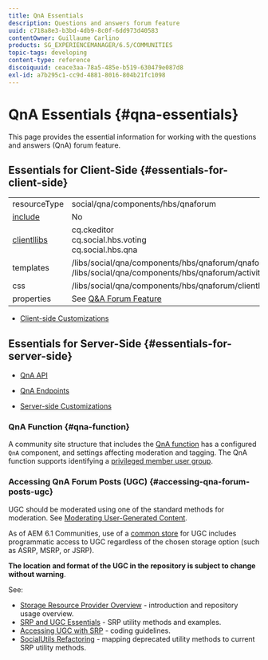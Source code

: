 ```yaml
---
title: QnA Essentials
description: Questions and answers forum feature
uuid: c718a8e3-b3bd-4db9-8c0f-6dd973d40583
contentOwner: Guillaume Carlino
products: SG_EXPERIENCEMANAGER/6.5/COMMUNITIES
topic-tags: developing
content-type: reference
discoiquuid: ceace3aa-78a5-485e-b519-630479e087d8
exl-id: a7b295c1-cc9d-4881-8016-804b21fc1098
---
```

# QnA Essentials {#qna-essentials}

This page provides the essential information for working with the questions and answers (QnA) forum feature.

## Essentials for Client-Side {#essentials-for-client-side}

<table>
 <tbody>
  <tr>
   <td> resourceType</td>
   <td>social/qna/components/hbs/qnaforum</td>
  </tr>
  <tr>
   <td> <a href="scf.md#add-or-include-a-communities-component">include</a></td>
   <td>No</td>
  </tr>
  <tr>
   <td> <a href="clientlibs.md">clientllibs</a></td>
   <td>cq.ckeditor<br /> cq.social.hbs.voting<br /> cq.social.hbs.qna</td>
  </tr>
  <tr>
   <td> templates</td>
   <td> /libs/social/qna/components/hbs/qnaforum/qnaforum.hbs<br /> /libs/social/qna/components/hbs/qnaforum/activity-title.hbs</td>
  </tr>
  <tr>
   <td> css</td>
   <td> /libs/social/qna/components/hbs/qnaforum/clientlibs/qnaforum.css</td>
  </tr>
  <tr>
   <td> properties</td>
   <td>See <a href="working-with-qna.md">Q&amp;A Forum Feature</a></td>
  </tr>
 </tbody>
</table>

* [Client-side Customizations](client-customize.md)

## Essentials for Server-Side {#essentials-for-server-side}

* [QnA API](https://developer.adobe.com/experience-manager/reference-materials/6-5/javadoc/com/adobe/cq/social/qna/client/api/package-summary.html)

* [QnA Endpoints](https://developer.adobe.com/experience-manager/reference-materials/6-5/javadoc/com/adobe/cq/social/qna/client/endpoints/package-summary.html)

* [Server-side Customizations](server-customize.md)

### QnA Function {#qna-function}

A community site structure that includes the [QnA function](functions.md#qna-function) has a configured `QnA` component, and settings affecting moderation and tagging. The QnA function supports identifying a [privileged member user group](users.md#privileged-members-group).

### Accessing QnA Forum Posts (UGC) {#accessing-qna-forum-posts-ugc}

UGC should be moderated using one of the standard methods for moderation.
See [Moderating User-Generated Content](moderate-ugc.md).

As of AEM 6.1 Communities, use of a [common store](working-with-srp.md) for UGC includes programmatic access to UGC regardless of the chosen storage option (such as ASRP, MSRP, or JSRP).

**The location and format of the UGC in the repository is subject to change without warning**.

See:

* [Storage Resource Provider Overview](srp.md) - introduction and repository usage overview.
* [SRP and UGC Essentials](srp-and-ugc.md) - SRP utility methods and examples.
* [Accessing UGC with SRP](accessing-ugc-with-srp.md) - coding guidelines.
* [SocialUtils Refactoring](socialutils.md) - mapping deprecated utility methods to current SRP utility methods.
